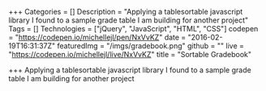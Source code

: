 +++
Categories = []
Description = "Applying a tablesortable javascript library I found to a sample grade table I am building for another project"
Tags = []
Technologies = ["jQuery", "JavaScript", "HTML", "CSS"]
codepen = "https://codepen.io/michellejl/pen/NxVvKZ"
date = "2016-02-19T16:31:37Z"
featuredImg = "/imgs/gradebook.png"
github = ""
live = "https://codepen.io/michellejl/live/NxVvKZ"
title = "Sortable Gradebook"

+++
Applying a tablesortable javascript library I found to a sample grade table I am building for another project